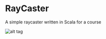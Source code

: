 # RayCaster
A simple raycaster written in Scala for a course

![alt tag](http://i.imgur.com/pL1D27C.png)
